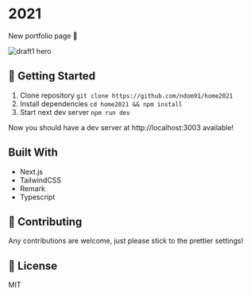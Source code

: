 # 2021

New portfolio page 🎉

![draft1 hero](https://imgur.com/BTxG5sa.png)

## 🚀 Getting Started

1. Clone repository `git clone https://github.com/ndom91/home2021`
2. Install dependencies `cd home2021 && npm install`
3. Start next dev server `npm run dev`

Now you should have a dev server at http://localhost:3003 available!

## Built With

- Next.js
- TailwindCSS
- Remark
- Typescript

## 🚧 Contributing

Any contributions are welcome, just please stick to the prettier settings!

## 📖 License

MIT
